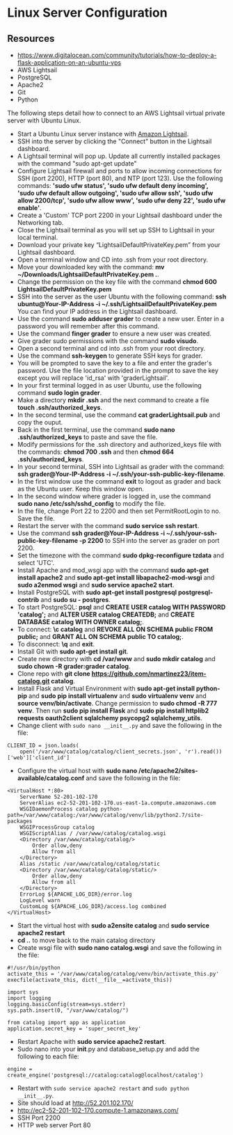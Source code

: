 # Linux Server Configuration

## Resources
* https://www.digitalocean.com/community/tutorials/how-to-deploy-a-flask-application-on-an-ubuntu-vps
* AWS Lightsail
* PostgreSQL
* Apache2
* Git
* Python

The following steps detail how to connect to an AWS Lightsail virtual private server with Ubuntu Linux. 

* Start a Ubuntu Linux server instance with [Amazon Lightsail](https://amazonlightsail.com/).
* SSH into the server by clicking the "Connect" button in the Lightsail dashboard.
* A Lightsail terminal will pop up. Update all currently installed packages with the command "sudo apt-get update"
* Configure Lightsail firewall and ports to allow incoming connections for SSH (port 2200), HTTP (port 80), and NTP (port 123). Use the following commands: **'sudo ufw status', 'sudo ufw default deny incoming', 'sudo ufw default allow outgoing', 'sudo ufw allow ssh', 'sudo ufw allow 2200/tcp', 'sudo ufw allow www', 'sudo ufw deny 22', 'sudo ufw enable'**.
* Create a 'Custom' TCP port 2200 in your Lightsail dashboard under the Networking tab.
* Close the Lightsail terminal as you will set up SSH to Lightsail in your local terminal.
* Download your private key “LightsailDefaultPrivateKey.pem” from your Lightsail dashboard.
* Open a terminal window and CD into .ssh from your root directory.
* Move your downloaded key with the command: **mv ~/Downloads/LightsailDefaultPrivateKey.pem .**.
* Change the permission on the key file with the command **chmod 600 LightsailDefaultPrivateKey.pem**
* SSH into the server as the user Ubuntu with the following command: **ssh ubuntu@Your-IP-Address -i ~/.ssh/LightsailDefaultPrivateKey.pem** You can find your IP address in the Lightsail dashboard.
* Use the command **sudo adduser grader** to create a new user. Enter in a password you will remember after this command.
* Use the command **finger grader** to ensure a new user was created.
* Give grader sudo permissions with the command **sudo visudo**.
* Open a second terminal and cd into .ssh from your root directory.
* Use the command **ssh-keygen** to generate SSH keys for grader.
* You will be prompted to save the key to a file and enter the grader's password. Use the file location provided in the prompt to save the key except you will replace 'id_rsa' with 'graderLightsail'.
* In your first terminal logged in as user Ubuntu, use the following command **sudo login grader**.
* Make a directory **mkdir .ssh** and the next command to create a file **touch .ssh/authorized_keys**.
* In the second terminal, use the command **cat graderLightsail.pub** and copy the ouput.
* Back in the first terminal, use the command **sudo nano .ssh/authorized_keys** to paste and save the file.
* Modify permissions for the .ssh directory and authorized_keys file with the commands: **chmod 700 .ssh** and then **chmod 664 .ssh/authorized_keys**.
* In your second terminal, SSH into Lightsail as grader with the command: **ssh grader@Your-IP-Address -i ~/.ssh/your-ssh-public-key-filename**.
* In the first window use the command **exit** to logout as grader and back as the Ubuntu user. Keep this window open.
* In the second window where grader is logged in, use the command **sudo nano /etc/ssh/sshd_config** to modify the file.
* In the file, change Port 22 to 2200 and then set PermitRootLogin to no. Save the file.
* Restart the server with the command **sudo service ssh restart**.
* Use the command **ssh grader@Your-IP-Address -i ~/.ssh/your-ssh-public-key-filename -p 2200** to SSH into the server as grader on port 2200.
* Set the timezone with the command **sudo dpkg-reconfigure tzdata** and select 'UTC'.
* Install Apache and mod_wsgi app with the command **sudo apt-get install apache2** and **sudo apt-get install libapache2-mod-wsgi** and **sudo a2enmod wsgi** and **sudo service apache2 start**.
* Install PostgreSQL with **sudo apt-get install postgresql postgresql-contrib** and **sudo su - postgres**.
* To start PostgreSQL: **psql** and **CREATE USER catalog WITH PASSWORD 'catalog';** and **ALTER USER catalog CREATEDB;** and **CREATE DATABASE catalog WITH OWNER catalog;**.
* To connect: **\c catalog** and **REVOKE ALL ON SCHEMA public FROM public;** and **GRANT ALL ON SCHEMA public TO catalog;**.
* To disconnect: **\q** and **exit**.
* Install Git with **sudo apt-get install git**.
* Create new directory with **cd /var/www** and **sudo mkdir catalog** and **sudo chown -R grader:grader catalog**.
* Clone repo with **git clone https://github.com/nmartinez23/item-catalog.git catalog**.
* Install Flask and Virtual Environment with **sudo apt-get install python-pip** and **sudo pip install virtualenv** and **sudo virtualenv venv** and **source venv/bin/activate**. Change permission to **sudo chmod -R 777 venv**. Then run **sudo pip install Flask** and **sudo pip install httplib2 requests oauth2client sqlalchemy psycopg2 sqlalchemy_utils**.
* Change client with `sudo nano __init__.py` and save the following in the file:
```
CLIENT_ID = json.loads(
    open('/var/www/catalog/catalog/client_secrets.json', 'r').read())['web']['client_id']
```
* Configure the virtual host with **sudo nano /etc/apache2/sites-available/catalog.conf** and save the following in the file:
```
<VirtualHost *:80>
    ServerName 52-201-102-170
    ServerAlias ec2-52-201-102-170.us-east-1a.compute.amazonaws.com
    WSGIDaemonProcess catalog python-path=/var/www/catalog:/var/www/catalog/venv/lib/python2.7/site-packages
    WSGIProcessGroup catalog
    WSGIScriptAlias / /var/www/catalog/catalog.wsgi
    <Directory /var/www/catalog/catalog/>
        Order allow,deny
        Allow from all
    </Directory>
    Alias /static /var/www/catalog/catalog/static
    <Directory /var/www/catalog/catalog/static/>
        Order allow,deny
        Allow from all
    </Directory>
    ErrorLog ${APACHE_LOG_DIR}/error.log
    LogLevel warn
    CustomLog ${APACHE_LOG_DIR}/access.log combined
</VirtualHost>
```
* Start the virtual host with **sudo a2ensite catalog** and **sudo service apache2 restart**
* **cd ..** to move back to the main catalog directory
* Create wsgi file with **sudo nano catalog.wsgi** and save the following in the file:

```
#!/usr/bin/python
activate_this = '/var/www/catalog/catalog/venv/bin/activate_this.py'
execfile(activate_this, dict(__file__=activate_this))

import sys
import logging
logging.basicConfig(stream=sys.stderr)
sys.path.insert(0, "/var/www/catalog/")

from catalog import app as application
application.secret_key = 'super_secret_key'
```
* Restart Apache with **sudo service apache2 restart**.
* Sudo nano into your __init__.py and database_setup.py and add the following to each file:
```
engine = create_engine('postgresql://catalog:catalog@localhost/catalog')
```
* Restart with `sudo service apache2 restart` and `sudo python __init__.py`.
* Site should load at http://52.201.102.170/
* http://ec2-52-201-102-170.compute-1.amazonaws.com/
* SSH Port 2200
* HTTP web server Port 80
